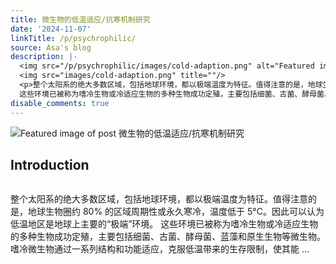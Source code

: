 ```yaml
---
title: 微生物的低温适应/抗寒机制研究
date: '2024-11-07'
linkTitle: /p/psychrophilic/
source: Asa's blog
description: |-
  <img src="/p/psychrophilic/images/cold-adaption.png" alt="Featured image of post 微生物的低温适应/抗寒机制研究" /><h2 id="introduction">Introduction</h2>
  <img src="images/cold-adaption.png" title=""/>
  <p>整个太阳系的绝大多数区域，包括地球环境，都以极端温度为特征。值得注意的是，地球生物圈约 80% 的区域周期性或永久寒冷，温度低于 5°C。因此可以认为低温地区是地球上主要的“极端”环境。
  这些环境已被称为嗜冷生物或冷适应生物的多种生物成功定殖，主要包括细菌、古菌、酵母菌、蓝藻和原生生物等微生物。嗜冷微生物通过一系列结构和功能适应，克服低温带来的生存限制，使其能 ...
disable_comments: true
---
```

<img src="/p/psychrophilic/images/cold-adaption.png" alt="Featured image of post 微生物的低温适应/抗寒机制研究" /><h2 id="introduction">Introduction</h2>
<img src="images/cold-adaption.png" title=""/>
<p>整个太阳系的绝大多数区域，包括地球环境，都以极端温度为特征。值得注意的是，地球生物圈约 80% 的区域周期性或永久寒冷，温度低于 5°C。因此可以认为低温地区是地球上主要的“极端”环境。
这些环境已被称为嗜冷生物或冷适应生物的多种生物成功定殖，主要包括细菌、古菌、酵母菌、蓝藻和原生生物等微生物。嗜冷微生物通过一系列结构和功能适应，克服低温带来的生存限制，使其能 ...